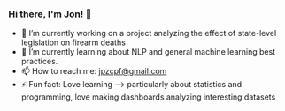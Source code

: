 ### Hi there, I'm Jon! 👋


- 🔭 I’m currently working on a project analyzing the effect of state-level legislation on firearm deaths
- 🌱 I’m currently learning about NLP and general machine learning best practices.
- 📫 How to reach me: jpzcpf@gmail.com
- ⚡ Fun fact: Love learning --> particularly about statistics and programming, love making dashboards analyzing interesting datasets

